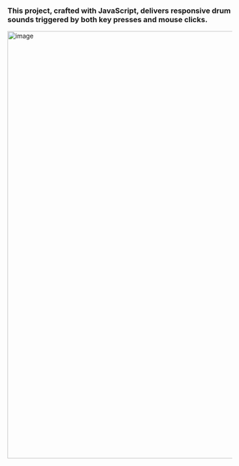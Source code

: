 <h3>This project, crafted with JavaScript, delivers responsive drum sounds triggered by both key presses and mouse clicks. </h3>
<img width="958" alt="image" src="https://github.com/shawnrrodrigo/drumKit/assets/84116489/d3fcae5d-c9d5-4eea-962a-a92e055ca562">

